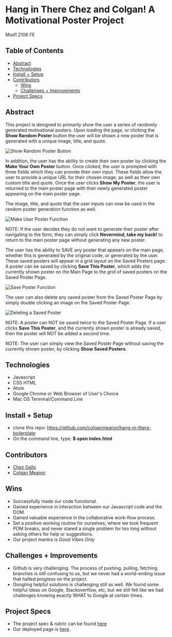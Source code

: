 
# Hang in There Chez and Colgan! A Motivational Poster Project
Mod1 2108 FE

## Table of Contents
  - [Abstract](#abstract)
  - [Technologies](#technologies)
  - [Install + Setup](#set-up)
  - [Contributors](#contributors)
	- [Wins](#wins)
	- [Challenges + Improvements](#challenges-+-Improvements)
  - [Project Specs](#project-specs)

## Abstract
This project is designed to primarily show the user a series of randomly generated motivational posters. Upon loading the page, or clicking the **Show Random Poster** button the user will be shown a new poster that is generated with a unique image, title, and quote.

![Show Random Poster Button](https://user-images.githubusercontent.com/87510749/132140786-de178e39-7ff0-41b1-a24a-f20ebad07fba.gif)

  In addition, the user has the ability to create their own poster by clicking the **Make Your Own Poster** button. Once clicked, the user is prompted with three fields which they can provide their own input. These fields allow the user to provide a unique URL for their chosen image, as well as their own custom title and quote. Once the user clicks **Show My Poster**, the user is returned to the main poster page with their newly generated poster appearing on the main poster page.
  
  The image, title, and quote that the user inputs can now be used in the random poster generation function as well. 
  
![Make User Poster Function](https://user-images.githubusercontent.com/87510749/132140966-8992297a-fc70-475f-bea5-5bafb338f10f.gif)

  NOTE: If the user decides they do not want to generate their poster after navigating to the form, they can simply click **Nevermind, take my back!** to return to the main poster page without generating any new poster.

  The user has the ability to SAVE any poster that appears on the main page, whether this is generated by the original code, or generated by the user. These saved posters will appear in a grid layout on the Saved Posters page. A poster can be saved by clicking **Save This Poster**, which adds the currently shown poster on the Main Page to the grid of saved posters on the Saved Poster Page.
  
  ![Save Poster Function](https://user-images.githubusercontent.com/87510749/132141145-d65108d9-c4ab-4727-8842-f8f72f2db429.gif)

  
  The user can also delete any saved poster from the Saved Poster Page by simply double clicking an image on the Saved Poster Page. 
  
  ![Deleting a Saved Poster](https://user-images.githubusercontent.com/87510749/132141188-baf5da30-35e4-43f2-ac8d-9796cc870e89.gif)


  NOTE: A poster can NOT be saved twice to the Saved Poster Page. If a user clicks **Save This Poster**, and the currently shown poster is already saved, then the poster will NOT be added a second time.

  NOTE: The user can simply view the Saved Poster Page without saving the currently shown poster, by clicking **Show Saved Posters**.


## Technologies
  - Javascript
  - CSS HTML
  - Atom
  - Google Chrome or Web Browser of User's Choice
  - Mac OS Terminal/Command Line


## Install + Setup
  - clone this repo: https://github.com/colganmeanor/hang-in-there-boilerplate
  - On the command line, type: **$ open index.html**

## Contributors
  - [Chez Gallo](https://github.com/cagallo)
  - [Colgan Meanor](https://github.com/colganmeanor)

## Wins
  - Successfully made our code functional.
  - Gained experience in interaction between our Javascript code and the DOM.
  - Gained valuable experience in the collaborative work-flow process.
  - Set a positive working routine for ourselves, where we took frequent POM breaks, and never stared a single problem for too long without asking others for help or suggestions.
  - Our project mantra is *Good Vibes Only*

## Challenges + Improvements
  - Github is very challenging. The process of pushing, pulling, fetching branches is still confusing to us, but we never had a world-ending issue that halted progress on the project.
  - Googling helpful solutions is challenging still as well. We found some helpful ideas on Google, Stackoverflow, etc, but we still felt like we had challenges knowing exactly WHAT to Google at certain times.
	

## Project Specs
  - The project spec & rubric can be found [here](https://frontend.turing.edu/projects/module-1/hang-in-there.html)
  - Our deployed page is [here](https://colganmeanor.github.io/hang-in-there-boilerplate/).

